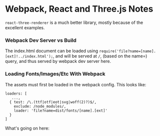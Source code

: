 # Webpack, React and Three.js Notes

`react-three-renderer` is a much better library, mostly because of the excellent
examples.


### Webpack Dev Server vs Build

The index.html document can be loaded using `require('file?name=[name].[ext]!../index.html');`,
and will be served at `/`, (based on the name=) query, and thus served by webpack dev server here.


### Loading Fonts/Images/Etc With Webpack 

The assets must first be loaded in the webpack config.  This looks like:

```
loaders: [
   ...,
  { test: /\.(ttf|otf|eot|svg|woff(2)?)$/,
    exclude: /node_modules/,
    loader: 'file?name=dist/fonts/[name].[ext]'
  } 
]

```

What's going on here: 

